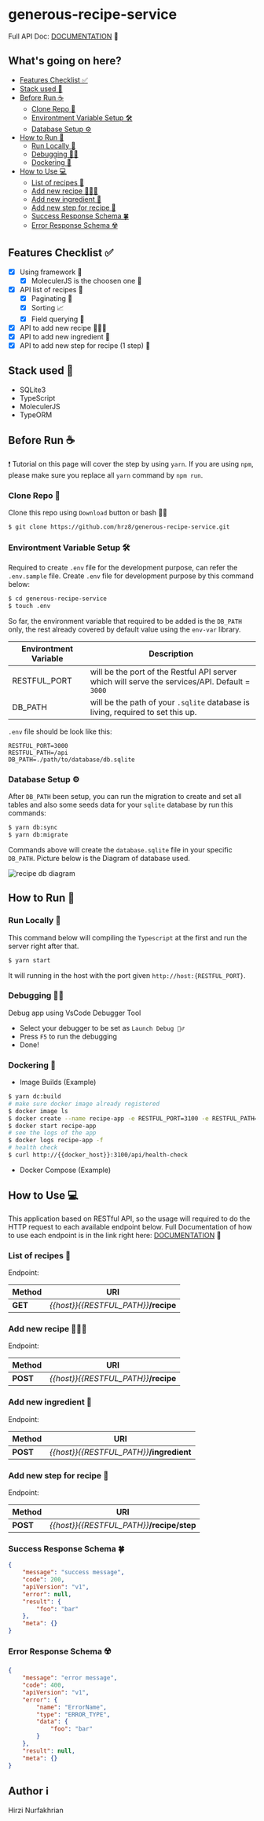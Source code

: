 # generous-recipe-service
Full API Doc: [DOCUMENTATION](https://documenter.getpostman.com/view/6786432/UV5WEeAb) 📖

## What's going on here?

- [Features Checklist ✅](#features-checklist-)
- [Stack used 🥞](#stack-used-)
- [Before Run ☕️](#before-run-)
    * [Clone Repo 💾](#clone-repo-)
    * [Environtment Variable Setup 🛠](#environtment-variable-setup-)
    * [Database Setup ⚙️](#database-setup-)
- [How to Run 👟](#how-to-run-)
    * [Run Locally 🏃](#run-locally-)
    * [Debugging 🕵️‍♂️](#debugging-)
    * [Dockering 🐳](#dockering-)
- [How to Use 💻](#how-to-use-)
    * [List of recipes 🍱](#list-of-recipes-)
    * [Add new recipe 👨🏻‍🍳](#add-new-recipe-)
    * [Add new ingredient 🧂](#add-new-ingredient-)
    * [Add new step for recipe 🍳](#add-new-step-for-recipe-)
    * [Success Response Schema 🍀](#success-response-schema-)
    * [Error Response Schema ☢️](#error-response-schema-)

## Features Checklist ✅

- [x] Using framework 📜
    - [x] MoleculerJS is the choosen one 🥂
- [x] API list of recipes 🍱
    - [x] Paginating 📃
    - [x] Sorting 📈
    - [x] Field querying 🌱
- [x] API to add new recipe 👨🏻‍🍳
- [x] API to add new ingredient 🧂
- [x] API to add new step for recipe (1 step) 🧪

## Stack used 🥞

- SQLite3
- TypeScript
- MoleculerJS
- TypeORM

## Before Run ☕️

❗️ Tutorial on this page will cover the step by using `yarn`. If you are using `npm`, please make sure you replace all `yarn` command by `npm run`.

### Clone Repo 💾

Clone this repo using `Download` button or bash 👨‍💻

```bash
$ git clone https://github.com/hrz8/generous-recipe-service.git
```

### Environtment Variable Setup 🛠

Required to create `.env` file for the development purpose, can refer the `.env.sample` file. Create `.env` file for development purpose by this command below:

```bash
$ cd generous-recipe-service
$ touch .env
```

So far, the environment variable that required to be added is the `DB_PATH` only, the rest already covered by default value using the `env-var` library.

| Environtment Variable      | Description |
| -------------------------- | ----------- |
| RESTFUL_PORT               | will be the port of the Restful API server which will serve the services/API. Default = `3000`       |
| DB_PATH                    | will be the path of your `.sqlite` database is living, required to set this up.        |

`.env` file should be look like this:

```
RESTFUL_PORT=3000
RESTFUL_PATH=/api
DB_PATH=./path/to/database/db.sqlite
```

### Database Setup ⚙️

After `DB_PATH` been setup, you can run the migration to create and set all tables and also some seeds data for your `sqlite` database by run this commands:

```bash
$ yarn db:sync
$ yarn db:migrate
```

Commands above will create the `database.sqlite` file in your specific `DB_PATH`. Picture below is the Diagram of database used.

![recipe db diagram](db_diagram.png "DB Diagram")

## How to Run 👟

### Run Locally 🏃

This command below will compiling the `Typescript` at the first and run the server right after that.

```bash
$ yarn start
```

It will running in the host with the port given `http://host:{RESTFUL_PORT}`.

### Debugging 🕵️‍♂️

Debug app using VsCode Debugger Tool

- Select your debugger to be set as `Launch Debug 🕵️‍♂️`
- Press `F5` to run the debugging
- Done!

### Dockering 🐳

- Image Builds (Example)

```bash
$ yarn dc:build
# make sure docker image already registered
$ docker image ls
$ docker create --name recipe-app -e RESTFUL_PORT=3100 -e RESTFUL_PATH=/api -e DB_PATH=./database/db.sqlite -p 3100:3100 generous-recipe-service:1.0
$ docker start recipe-app
# see the logs of the app
$ docker logs recipe-app -f
# health check
$ curl http://{{docker_host}}:3100/api/health-check
```

- Docker Compose (Example)

## How to Use 💻

This application based on RESTful API, so the usage will required to do the HTTP request to each available endpoint below. Full Documentation of how to use each endpoint is in the link right here: [DOCUMENTATION](https://documenter.getpostman.com/view/6786432/UV5WEeAb) 📖

### List of recipes 🍱

Endpoint:

| Method | URI                                     |
|--------|-----------------------------------------|
| **GET**    | _{{host}}{{RESTFUL_PATH}}_**/recipe** |

### Add new recipe 👨🏻‍🍳

Endpoint:

| Method | URI                                     |
|--------|-----------------------------------------|
| **POST**    | _{{host}}{{RESTFUL_PATH}}_**/recipe** |

### Add new ingredient 🧂

Endpoint:

| Method | URI                                     |
|--------|-----------------------------------------|
| **POST**    | _{{host}}{{RESTFUL_PATH}}_**/ingredient** |

### Add new step for recipe 🍳

Endpoint:

| Method | URI                                     |
|--------|-----------------------------------------|
| **POST**    | _{{host}}{{RESTFUL_PATH}}_**/recipe/step** |


### Success Response Schema 🍀

```json
{
    "message": "success message",
    "code": 200,
    "apiVersion": "v1",
    "error": null,
    "result": {
        "foo": "bar"
    },
    "meta": {}
}
```

### Error Response Schema ☢️

```json
{
    "message": "error message",
    "code": 400,
    "apiVersion": "v1",
    "error": {
        "name": "ErrorName",
        "type": "ERROR_TYPE",
        "data": {
            "foo": "bar"
        }
    },
    "result": null,
    "meta": {}
}
```

## Author ℹ️

Hirzi Nurfakhrian
